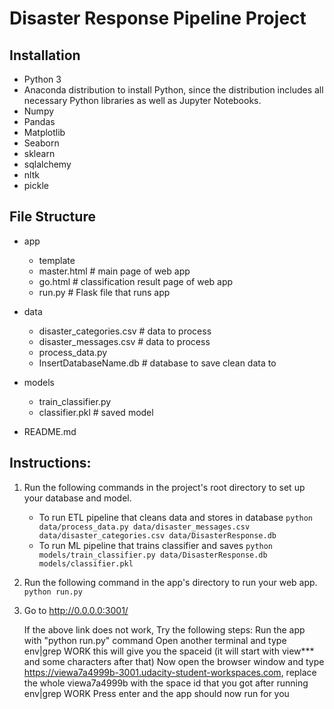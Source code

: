 # Disaster Response Pipeline Project
## Installation

- Python 3
- Anaconda distribution to install Python, since the distribution includes all necessary Python libraries as well as Jupyter Notebooks.
- Numpy
- Pandas
- Matplotlib
- Seaborn
- sklearn
- sqlalchemy
- nltk
- pickle

## File Structure
- app

   - template
   - master.html  # main page of web app
   - go.html  # classification result page of web app
   - run.py  # Flask file that runs app


- data

   - disaster_categories.csv  # data to process 
   - disaster_messages.csv  # data to process
   - process_data.py
   - InsertDatabaseName.db   # database to save clean data to

- models

   - train_classifier.py
   - classifier.pkl  # saved model 
   

- README.md


## Instructions:
1. Run the following commands in the project's root directory to set up your database and model.

    - To run ETL pipeline that cleans data and stores in database
        `python data/process_data.py data/disaster_messages.csv data/disaster_categories.csv data/DisasterResponse.db`
    - To run ML pipeline that trains classifier and saves
        `python models/train_classifier.py data/DisasterResponse.db models/classifier.pkl`

2. Run the following command in the app's directory to run your web app.
    `python run.py`

3. Go to http://0.0.0.0:3001/

   If the above link does not work, Try the following steps:
   Run the app with "python run.py" command
   Open another terminal and type env|grep WORK this will give you the spaceid (it will start with view*** and some characters after that)
   Now open the browser window and type https://viewa7a4999b-3001.udacity-student-workspaces.com, replace the whole viewa7a4999b with the
   space id that you got after running env|grep WORK
   Press enter and the app should now run for you
